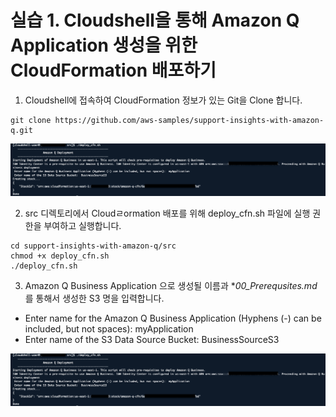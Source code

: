 # 실습 1. Cloudshell을 통해 Amazon Q Application 생성을 위한 CloudFormation 배포하기

1. Cloudshell에 접속하여 CloudFormation 정보가 있는 Git을 Clone 합니다.
~~~
git clone https://github.com/aws-samples/support-insights-with-amazon-q.git
~~~
<img src="images/12_Run_CF_Stack_Script.png">


2. src 디렉토리에서 Cloudㄹormation 배포를 위해 deploy_cfn.sh 파일에 실행 권한을 부여하고 실행합니다.
~~~
cd support-insights-with-amazon-q/src
chmod +x deploy_cfn.sh
./deploy_cfn.sh
~~~

3. Amazon Q Business Application 으로 생성될 이름과 **00_Prerequsites.md* 를 통해서 생성한 S3 명을 입력합니다.
- Enter name for the Amazon Q Business Application (Hyphens (-) can be included, but not spaces):  myApplication
- Enter name of the S3 Data Source Bucket:  BusinessSourceS3
<img src="images/12_Run_CF_Stack_Script.png">
